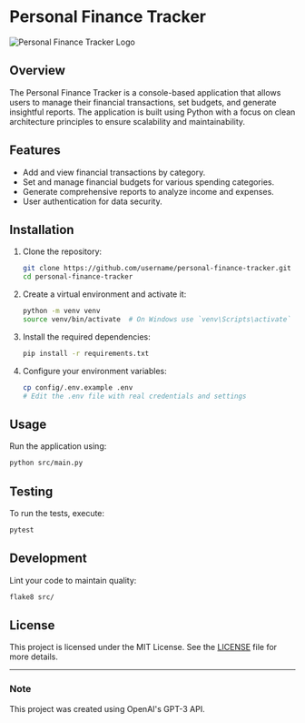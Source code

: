 # Personal Finance Tracker

![Personal Finance Tracker Logo](logo.png)

## Overview
The Personal Finance Tracker is a console-based application that allows users to manage their financial transactions, set budgets, and generate insightful reports. The application is built using Python with a focus on clean architecture principles to ensure scalability and maintainability.

## Features
- Add and view financial transactions by category.
- Set and manage financial budgets for various spending categories.
- Generate comprehensive reports to analyze income and expenses.
- User authentication for data security.

## Installation
1. Clone the repository:
   ```bash
   git clone https://github.com/username/personal-finance-tracker.git
   cd personal-finance-tracker
   ```

2. Create a virtual environment and activate it:
   ```bash
   python -m venv venv
   source venv/bin/activate  # On Windows use `venv\Scripts\activate`
   ```

3. Install the required dependencies:
   ```bash
   pip install -r requirements.txt
   ```

4. Configure your environment variables:
   ```bash
   cp config/.env.example .env
   # Edit the .env file with real credentials and settings
   ```

## Usage
Run the application using:
```bash
python src/main.py
```

## Testing
To run the tests, execute:
```bash
pytest
```

## Development
Lint your code to maintain quality:
```bash
flake8 src/
```

## License
This project is licensed under the MIT License. See the [LICENSE](LICENSE) file for more details.

---

### Note
This project was created using OpenAI's GPT-3 API.
